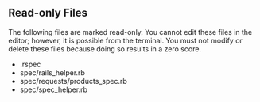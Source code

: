 ## Read-only Files
The following files are marked read-only. You cannot edit these files
in the editor; however, it is possible from the terminal. You must not
modify or delete these files because doing so results in a zero score.

* .rspec
* spec/rails_helper.rb
* spec/requests/products_spec.rb
* spec/spec_helper.rb